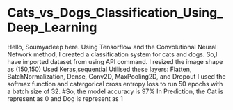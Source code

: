 # Cats_vs_Dogs_Classification_Using_Deep_Learning
Hello, Soumyadeep here. Using Tensorflow and the Convolutional Neural Network method, I created a classification system for cats and dogs.
So,I have imported dataset from using API command.
I resized the image shape as (150,150)
Used Keras,sequential
Utilised these layers: Flatten, BatchNormalization, Dense, Conv2D, MaxPooling2D, and Dropout
I used the softmax function and catergorical cross entropy loss to run 50 epochs with a batch size of 32.
#So, the model accuracy is 97%
In Prediction, the Cat is represent as 0 and Dog is represent as 1

